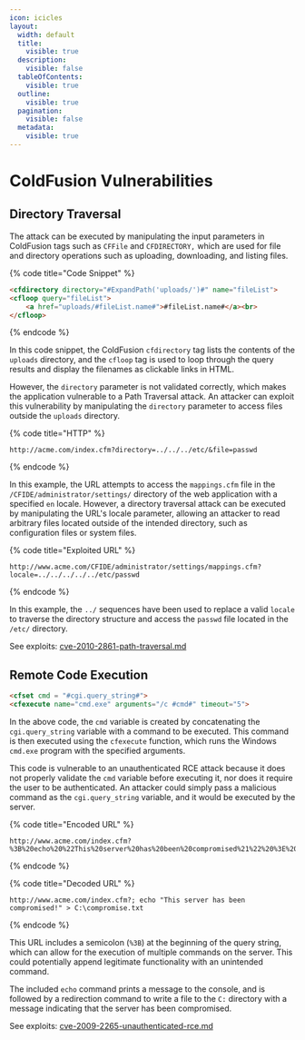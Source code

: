 ```yaml
---
icon: icicles
layout:
  width: default
  title:
    visible: true
  description:
    visible: false
  tableOfContents:
    visible: true
  outline:
    visible: true
  pagination:
    visible: false
  metadata:
    visible: true
---
```


# ColdFusion Vulnerabilities

## Directory Traversal

The attack can be executed by manipulating the input parameters in ColdFusion tags such as `CFFile` and `CFDIRECTORY,` which are used for file and directory operations such as uploading, downloading, and listing files.

{% code title="Code Snippet" %}
```html
<cfdirectory directory="#ExpandPath('uploads/')#" name="fileList">
<cfloop query="fileList">
    <a href="uploads/#fileList.name#">#fileList.name#</a><br>
</cfloop>
```
{% endcode %}

In this code snippet, the ColdFusion `cfdirectory` tag lists the contents of the `uploads` directory, and the `cfloop` tag is used to loop through the query results and display the filenames as clickable links in HTML.

However, the `directory` parameter is not validated correctly, which makes the application vulnerable to a Path Traversal attack. An attacker can exploit this vulnerability by manipulating the `directory` parameter to access files outside the `uploads` directory.

{% code title="HTTP" %}
```http
http://acme.com/index.cfm?directory=../../../etc/&file=passwd
```
{% endcode %}

In this example, the URL attempts to access the `mappings.cfm` file in the `/CFIDE/administrator/settings/` directory of the web application with a specified `en` locale. However, a directory traversal attack can be executed by manipulating the URL's locale parameter, allowing an attacker to read arbitrary files located outside of the intended directory, such as configuration files or system files.

{% code title="Exploited URL" %}
```http
http://www.acme.com/CFIDE/administrator/settings/mappings.cfm?locale=../../../../../etc/passwd
```
{% endcode %}

In this example, the `../` sequences have been used to replace a valid `locale` to traverse the directory structure and access the `passwd` file located in the `/etc/` directory.

See exploits: [cve-2010-2861-path-traversal.md](cve-2010-2861-path-traversal.md "mention")

## Remote Code Execution

```html
<cfset cmd = "#cgi.query_string#">
<cfexecute name="cmd.exe" arguments="/c #cmd#" timeout="5">
```

In the above code, the `cmd` variable is created by concatenating the `cgi.query_string` variable with a command to be executed. This command is then executed using the `cfexecute` function, which runs the Windows `cmd.exe` program with the specified arguments.

This code is vulnerable to an unauthenticated RCE attack because it does not properly validate the `cmd` variable before executing it, nor does it require the user to be authenticated. An attacker could simply pass a malicious command as the `cgi.query_string` variable, and it would be executed by the server.

{% code title="Encoded URL" %}
```http
http://www.acme.com/index.cfm?%3B%20echo%20%22This%20server%20has%20been%20compromised%21%22%20%3E%20C%3A%5Ccompromise.txt
```
{% endcode %}

{% code title="Decoded URL" %}
```
http://www.acme.com/index.cfm?; echo "This server has been compromised!" > C:\compromise.txt
```
{% endcode %}

This URL includes a semicolon (`%3B`) at the beginning of the query string, which can allow for the execution of multiple commands on the server. This could potentially append legitimate functionality with an unintended command.

The included `echo` command prints a message to the console, and is followed by a redirection command to write a file to the `C:` directory with a message indicating that the server has been compromised.

See exploits: [cve-2009-2265-unauthenticated-rce.md](cve-2009-2265-unauthenticated-rce.md "mention")

